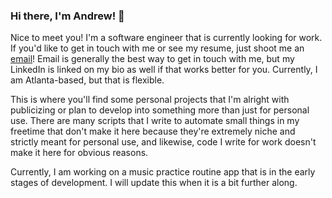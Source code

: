 ### Hi there, I'm Andrew! 👋

Nice to meet you! I'm a software engineer that is currently looking for work. If you'd like to get in touch with me or see my resume, just shoot me an [email](mailto:atsuh0124@gmail.com)! Email is generally the best way to get in touch with me, but my LinkedIn is linked on my bio as well if that works better for you. Currently, I am Atlanta-based, but that is flexible.

This is where you'll find some personal projects that I'm alright with publicizing or plan to develop into something more than just for personal use. There are many scripts that I write to automate small things in my freetime that don't make it here because they're extremely niche and strictly meant for personal use, and likewise, code I write for work doesn't make it here for obvious reasons.

Currently, I am working on a music practice routine app that is in the early stages of development. I will update this when it is a bit further along.
